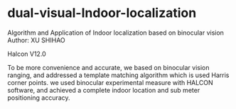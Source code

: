 # dual-visual-Indoor-localization
Algorithm and Application of Indoor localization based on binocular vision
Author: XU SHIHAO

Halcon V12.0

To be more convenience and accurate, we based on binocular vision ranging, and addressed a template matching algorithm which is used Harris corner points. we used binocular experimental measure with HALCON software, and achieved a complete indoor location and sub meter positioning accuracy. 
